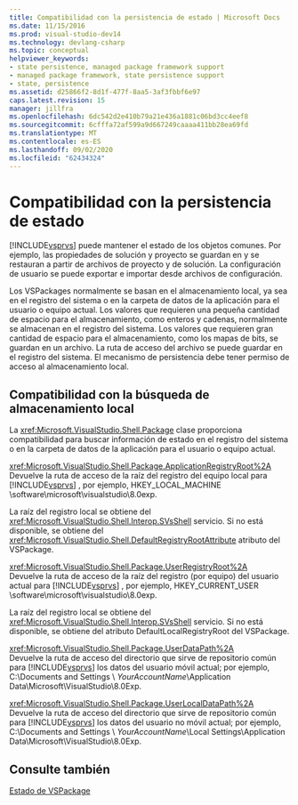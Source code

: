 ```yaml
---
title: Compatibilidad con la persistencia de estado | Microsoft Docs
ms.date: 11/15/2016
ms.prod: visual-studio-dev14
ms.technology: devlang-csharp
ms.topic: conceptual
helpviewer_keywords:
- state persistence, managed package framework support
- managed package framework, state persistence support
- state, persistence
ms.assetid: d25866f2-8d1f-477f-8aa5-3af3fbbf6e97
caps.latest.revision: 15
manager: jillfra
ms.openlocfilehash: 6dc542d2e410b79a21e436a1881c06bd3cc4eef8
ms.sourcegitcommit: 6cfffa72af599a9d667249caaaa411bb28ea69fd
ms.translationtype: MT
ms.contentlocale: es-ES
ms.lasthandoff: 09/02/2020
ms.locfileid: "62434324"
---
```

# <a name="support-for-state-persistence"></a>Compatibilidad con la persistencia de estado
[!INCLUDE[vsprvs](../includes/vsprvs-md.md)] puede mantener el estado de los objetos comunes. Por ejemplo, las propiedades de solución y proyecto se guardan en y se restauran a partir de archivos de proyecto y de solución. La configuración de usuario se puede exportar e importar desde archivos de configuración.  
  
 Los VSPackages normalmente se basan en el almacenamiento local, ya sea en el registro del sistema o en la carpeta de datos de la aplicación para el usuario o equipo actual. Los valores que requieren una pequeña cantidad de espacio para el almacenamiento, como enteros y cadenas, normalmente se almacenan en el registro del sistema. Los valores que requieren gran cantidad de espacio para el almacenamiento, como los mapas de bits, se guardan en un archivo. La ruta de acceso del archivo se puede guardar en el registro del sistema. El mecanismo de persistencia debe tener permiso de acceso al almacenamiento local.  
  
## <a name="support-for-locating-local-storage"></a>Compatibilidad con la búsqueda de almacenamiento local  
 La <xref:Microsoft.VisualStudio.Shell.Package> clase proporciona compatibilidad para buscar información de estado en el registro del sistema o en la carpeta de datos de la aplicación para el usuario o equipo actual.  
  
 <xref:Microsoft.VisualStudio.Shell.Package.ApplicationRegistryRoot%2A>  
 Devuelve la ruta de acceso de la raíz del registro del equipo local para [!INCLUDE[vsprvs](../includes/vsprvs-md.md)] , por ejemplo, HKEY_LOCAL_MACHINE \software\microsoft\visualstudio\8.0exp.  
  
 La raíz del registro local se obtiene del <xref:Microsoft.VisualStudio.Shell.Interop.SVsShell> servicio. Si no está disponible, se obtiene del <xref:Microsoft.VisualStudio.Shell.DefaultRegistryRootAttribute> atributo del VSPackage.  
  
 <xref:Microsoft.VisualStudio.Shell.Package.UserRegistryRoot%2A>  
 Devuelve la ruta de acceso de la raíz del registro (por equipo) del usuario actual para [!INCLUDE[vsprvs](../includes/vsprvs-md.md)] , por ejemplo, HKEY_CURRENT_USER \software\microsoft\visualstudio\8.0exp.  
  
 La raíz del registro local se obtiene del <xref:Microsoft.VisualStudio.Shell.Interop.SVsShell> servicio. Si no está disponible, se obtiene del atributo DefaultLocalRegistryRoot del VSPackage.  
  
 <xref:Microsoft.VisualStudio.Shell.Package.UserDataPath%2A>  
 Devuelve la ruta de acceso del directorio que sirve de repositorio común para [!INCLUDE[vsprvs](../includes/vsprvs-md.md)] los datos del usuario móvil actual; por ejemplo, C:\Documents and Settings \\ *YourAccountName*\Application Data\Microsoft\VisualStudio\8.0Exp.  
  
 <xref:Microsoft.VisualStudio.Shell.Package.UserLocalDataPath%2A>  
 Devuelve la ruta de acceso del directorio que sirve de repositorio común para [!INCLUDE[vsprvs](../includes/vsprvs-md.md)] los datos del usuario no móvil actual; por ejemplo, C:\Documents and Settings \\ *YourAccountName*\Local Settings\Application Data\Microsoft\VisualStudio\8.0Exp.  
  
## <a name="see-also"></a>Consulte también  
 [Estado de VSPackage](../misc/vspackage-state.md)